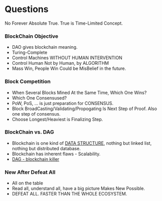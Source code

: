 # Questions
No Forever Absolute True. True is Time-Limited Concept.
### BlockChain Objective
  - DAO gives blockchain meaning.
  - Turing-Complete
  - Control Machines WITHOUT HUMAN INTERVENTION
  - Control Human Not by Human, by ALGORITHM
  - Mass Win, People Win Could be MisBelief in the future.
### Block Competition
  - When Several Blocks Mined At the Same Time, Which One Wins?
  - Which One Consensused?
  - PoW, PoS, ... is just preparation for CONSENSUS.
  - Block BroadCasting/Validating/Propogating Is Next Step of Proof. Also one step of consensus.
  - Choose Longest/Heaviest is Finalizing Step.
### BlockChain vs. DAG
  - Blockchain is one kind of [DATA STRUCTURE](https://www.infoworld.com/article/3257105/big-data/7-essential-technologies-for-a-modern-data-architecture.html), nothing but linked list, nothing but distributed database.
  - Blockchain has inherent flaws - Scalability.
  - [DAG - blockchain killer](https://www.investinblockchain.com/top-dag-projects/)
### New After Defeat All
  - All on the table
  - Read all, understand all, have a big picture Makes New Possible.
  - DEFEAT ALL. FASTER THAN THE WHOLE ECOSYSTEM.
### 
